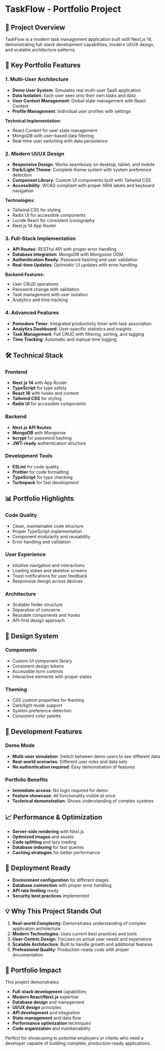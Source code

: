 # TaskFlow - Portfolio Project

## 🎯 **Project Overview**

TaskFlow is a modern task management application built with Next.js 14, demonstrating full-stack development capabilities, modern UI/UX design, and scalable architecture patterns.

## 🚀 **Key Portfolio Features**

### **1. Multi-User Architecture**
- **Demo User System**: Simulates real multi-user SaaS application
- **Data Isolation**: Each user sees only their own tasks and data
- **User Context Management**: Global state management with React Context
- **Profile Management**: Individual user profiles with settings

**Technical Implementation:**
- React Context for user state management
- MongoDB with user-based data filtering
- Real-time user switching with data persistence

### **2. Modern UI/UX Design**
- **Responsive Design**: Works seamlessly on desktop, tablet, and mobile
- **Dark/Light Theme**: Complete theme system with system preference detection
- **Component Library**: Custom UI components built with Tailwind CSS
- **Accessibility**: WCAG compliant with proper ARIA labels and keyboard navigation

**Technologies:**
- Tailwind CSS for styling
- Radix UI for accessible components
- Lucide React for consistent iconography
- Next.js 14 App Router

### **3. Full-Stack Implementation**
- **API Routes**: RESTful API with proper error handling
- **Database Integration**: MongoDB with Mongoose ODM
- **Authentication Ready**: Password hashing and user validation
- **Real-time Updates**: Optimistic UI updates with error handling

**Backend Features:**
- User CRUD operations
- Password change with validation
- Task management with user isolation
- Analytics and time tracking

### **4. Advanced Features**
- **Pomodoro Timer**: Integrated productivity timer with task association
- **Analytics Dashboard**: User-specific statistics and insights
- **Task Management**: Full CRUD with filtering, sorting, and tagging
- **Time Tracking**: Automatic and manual time logging

## 🛠 **Technical Stack**

### **Frontend**
- **Next.js 14** with App Router
- **TypeScript** for type safety
- **React 18** with hooks and context
- **Tailwind CSS** for styling
- **Radix UI** for accessible components

### **Backend**
- **Next.js API Routes**
- **MongoDB** with Mongoose
- **bcrypt** for password hashing
- **JWT-ready** authentication structure

### **Development Tools**
- **ESLint** for code quality
- **Prettier** for code formatting
- **TypeScript** for type checking
- **Turbopack** for fast development

## 📊 **Portfolio Highlights**

### **Code Quality**
- Clean, maintainable code structure
- Proper TypeScript implementation
- Component modularity and reusability
- Error handling and validation

### **User Experience**
- Intuitive navigation and interactions
- Loading states and skeleton screens
- Toast notifications for user feedback
- Responsive design across devices

### **Architecture**
- Scalable folder structure
- Separation of concerns
- Reusable components and hooks
- API-first design approach

## 🎨 **Design System**

### **Components**
- Custom UI component library
- Consistent design tokens
- Accessible form controls
- Interactive elements with proper states

### **Theming**
- CSS custom properties for theming
- Dark/light mode support
- System preference detection
- Consistent color palette

## 🔧 **Development Features**

### **Demo Mode**
- **Multi-user simulation**: Switch between demo users to see different data
- **Real-world scenarios**: Different user roles and data sets
- **No authentication required**: Easy demonstration of features

### **Portfolio Benefits**
- **Immediate access**: No login required for demo
- **Feature showcase**: All functionality visible at once
- **Technical demonstration**: Shows understanding of complex systems

## 📈 **Performance & Optimization**

- **Server-side rendering** with Next.js
- **Optimized images** and assets
- **Code splitting** and lazy loading
- **Database indexing** for fast queries
- **Caching strategies** for better performance

## 🚀 **Deployment Ready**

- **Environment configuration** for different stages
- **Database connection** with proper error handling
- **API rate limiting** ready
- **Security best practices** implemented

## 💡 **Why This Project Stands Out**

1. **Real-world Complexity**: Demonstrates understanding of complex application architecture
2. **Modern Technologies**: Uses current best practices and tools
3. **User-Centric Design**: Focuses on actual user needs and experience
4. **Scalable Architecture**: Built to handle growth and additional features
5. **Professional Quality**: Production-ready code with proper documentation

## 🎯 **Portfolio Impact**

This project demonstrates:
- **Full-stack development** capabilities
- **Modern React/Next.js** expertise
- **Database design** and management
- **UI/UX design** principles
- **API development** and integration
- **State management** and data flow
- **Performance optimization** techniques
- **Code organization** and maintainability

Perfect for showcasing to potential employers or clients who need a developer capable of building complete, production-ready applications.
